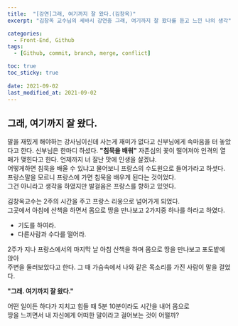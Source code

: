 ```yaml
---
title:  "[강연]그래, 여기까지 잘 왔다.(김창옥)"
excerpt: "김창옥 교수님의 세바시 강연중 그래, 여기까지 잘 왔다를 듣고 느낀 나의 생각"

categories:
  - Front-End, Github
tags:
  - [Github, commit, branch, merge, conflict]

toc: true
toc_sticky: true
 
date: 2021-09-02
last_modified_at: 2021-09-02
---
```


## 그래, 여기까지 잘 왔다.
말을 재밌게 해야하는 강사님이신데 사는게 재미가 없다고 신부님에게 속마음을 터 놓았다고 한다.
신부님은 한마디 하셨다. __"침묵을 배워"__ 자존심의 꽃이 떨어져야 인격의 열매가 맺힌다고 한다.
언제까지 너 잘난 맛에 인생을 살겠냐.  
어떻게하면 침묵을 배울 수 있냐고 물어보니 프랑스의 수도원으로 들어가라고 하셧다.  
프랑스말을 모르니 프랑스에 가면 침묵을 배우게 된다는 것이었다.  
그건 아니라고 생각을 하였지만 발걸음은 프랑스를 향하고 있엇다.

김창옥교수는 2주의 시간을 주고 프랑스 리옹으로 넘어가게 되었다.  
그곳에서 아침에 산책을 하면서 몸으로 땅을 만나보고 2가지중 하나를 하라고 하였다.
- 기도를 하여라.
- 다른사람과 수다를 떨어라.

2주가 지나 프랑스에서의 마지막 날 아침 산책을 하며 몸으로 땅을 만나보고 포도밭에 앉아  
주변을 둘러보았다고 한다. 그 때 가슴속에서 나와 같은 목소리를 가진 사람이 말을 걸었다.

__"그래. 여기까지 잘 왔다."__ 

어떤 일이든 하다가 지치고 힘들 때 5분 10분이라도 시간을 내어 몸으로  
땅을 느끼면서 내 자신에게 어떠한 말이라고 걸어보는 것이 어떨까?